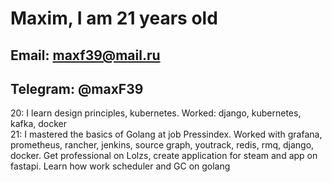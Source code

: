 # Maxim, I am 21 years old  

## Email: maxf39@mail.ru  
## Telegram: @maxF39  
20: I learn design principles, kubernetes. Worked: django, kubernetes, kafka, docker  
21: I mastered the basics of Golang at job Pressindex. Worked with grafana, prometheus, rancher, jenkins, source graph, youtrack, redis, rmq, django, docker. Get professional on Lolzs, create application for steam and app on fastapi. Learn how work scheduler and GC on golang

